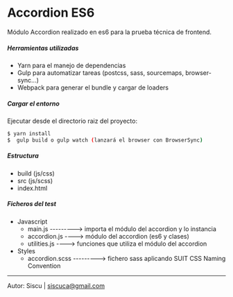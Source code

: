 # Accordion ES6

Módulo Accordion realizado en es6 para la prueba técnica de frontend.
##### Herramientas utilizadas
  - Yarn para el manejo de dependencias
  - Gulp para automatizar tareas (postcss, sass, sourcemaps, browser-sync...)
  - Webpack para generar el bundle y cargar de loaders

##### Cargar el entorno
Ejecutar desde el directorio raiz del proyecto:
```sh
$ yarn install
$  gulp build o gulp watch (lanzará el browser con BrowserSync)
```  

##### Estructura
- build (js/css)
- src (js/scss)
- index.html

##### Ficheros del test
- Javascript
    - main.js ---------> importa el módulo del accordion y lo instancia
    - accordion.js ----> módulo del accordion (es6 y clases)
    - utilities.js ----> funciones que utiliza el módulo del accordion
- Styles
    - accordion.scss ---------> fichero sass aplicando SUIT CSS Naming Convention

--------------------------------------------------------------------------------------

Autor: Siscu | siscuca@gmail.com